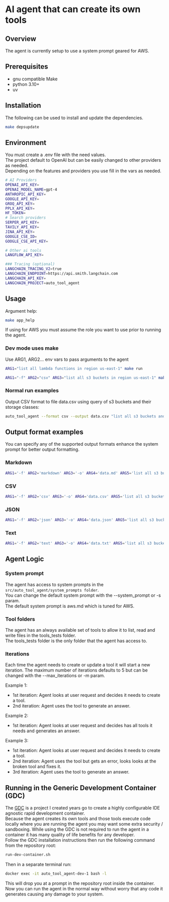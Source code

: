 # AI agent that can create its own tools

## Overview
The agent is currently setup to use a system prompt geared for AWS.

## Prerequisites
* gnu compatible Make
* python 3.10+
* uv

## Installation
The following can be used to install and update the dependencies.
```bash
make depsupdate
````

## Environment
You must create a .env file with the need values.  
The project default to OpenAI but can be easily changed to other providers as needed.  
Depending on the features and providers you use fill in the vars as needed.
```bash
# AI Providers
OPENAI_API_KEY=
OPENAI_MODEL_NAME=gpt-4
ANTHROPIC_API_KEY=
GOOGLE_API_KEY=
GROQ_API_KEY=
PPLX_API_KEY=
HF_TOKEN=
# Search providers
SERPER_API_KEY=
TAVILY_API_KEY=
JINA_API_KEY=
GOOGLE_CSE_ID=
GOOGLE_CSE_API_KEY=

# Other ai tools
LANGFLOW_API_KEY=

### Tracing (optional)
LANGCHAIN_TRACING_V2=true
LANGCHAIN_ENDPOINT=https://api.smith.langchain.com
LANGCHAIN_API_KEY=
LANGCHAIN_PROJECT=auto_tool_agent
```

## Usage
Argument help:
```bash
make app_help
```
If using for AWS you must assume the role you want to use prior to running the agent.

### Dev mode uses make
Use ARG1, ARG2... env vars to pass arguments to the agent
```bash
ARG1="list all lambda functions in region us-east-1" make run
```

```bash
ARG1="-f" ARG2="csv" ARG3="list all s3 buckets in region us-east-1" make run
```

### Normal run examples

Output CSV format to file data.csv using query of s3 buckets and their storage classes:
```bash
auto_tool_agent --format csv --output data.csv "list all s3 buckets and their storage class"
```

## Output format examples
You can specify any of the supported output formats enhance the system prompt for better output formatting.  
### Markdown
```bash
ARG1='-f' ARG2='markdown' ARG3='-o' ARG4='data.md' ARG5='list all s3 buckets in region us-east-1. Use a Markdown table with columns bucket_name, region' make run
```

### CSV
```bash
ARG1='-f' ARG2='csv' ARG3='-o' ARG4='data.csv' ARG5='list all s3 buckets in region us-east-1. Use CSV with fields bucket_name, region' make run
```

### JSON
```bash
ARG1='-f' ARG2='json' ARG3='-o' ARG4='data.json' ARG5='list all s3 buckets in region us-east-1. Use the following json schema [{"bucket_name": "string", "region": "string"}]' make run
```

### Text
```bash
ARG1='-f' ARG2='text' ARG3='-o' ARG4='data.txt' ARG5='list all s3 buckets in region us-east-1.' make run
```

## Agent Logic

### System prompt
The agent has access to system prompts in the `src/auto_tool_agent/system_prompts folder`.  
You can change the default system prompt with the --system_prompt or -s param.  
The default system prompt is aws.md which is tuned for AWS.

### Tool folders
The agent has an always available set of tools to allow it to list, read and write files in the tools_tests folder.  
The tools_tests folder is the only folder that the agent has access to.

### Iterations
Each time the agent needs to create or update a tool it will start a new iteration.
The maximum number of iterations defaults to 5 but can be changed with the --max_iterations or -m param.

Example 1:  
* 1st iteration: Agent looks at user request and decides it needs to create a tool.
* 2nd iteration: Agent uses the tool to generate an answer.

Example 2:
* 1st iteration: Agent looks at user request and decides has all tools it needs and generates an answer.

Example 3:
* 1st iteration: Agent looks at user request and decides it needs to create a tool.
* 2nd iteration: Agent uses the tool but gets an error, looks looks at the broken tool and fixes it.
* 3rd iteration: Agent uses the tool to generate an answer.


## Running in the Generic Development Container (GDC)
The [GDC](https://github.com/devxpod/GDC/) is a project I created years go to create a highly configurable IDE agnostic rapid development container.  
Because the agent creates its own tools and those tools execute code locally where you are running the agent you may want some extra security / sandboxing.
While using the GDC is not required to run the agent in a container it has many quality of life benefits for any developer.  
Follow the GDC installation instructions then run the following command from the repository root:
```bash
run-dev-container.sh
```
Then in a separate terminal run:
```bash
docker exec -it auto_tool_agent-dev-1 bash -l
```
This will drop you at a prompt in the repository root inside the container.  
Now you can run the agent in the normal way without worry that any code it generates causing any damage to your system.

